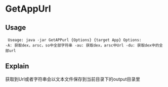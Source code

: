 # GetAppUrl

## Usage ##
   ```
   Useage: java -jar GetAPPurl {Options} {target App}
   Options:                                          
            -A: 获取dex，arsc，so中全部字符串
            -au: 获取dex，arsc中Url
            -du: 获取dex中的全部url
    ```
## Explain ##
 获取到Url或者字符串会以文本文件保存到当前目录下的output目录里
